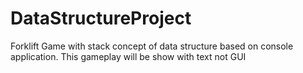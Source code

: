 # DataStructureProject
Forklift Game with stack concept of data structure based on console application. This gameplay will be show with text not GUI

